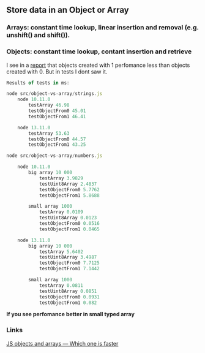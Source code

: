 ## Store data in an Object or Array

### Arrays: constant time lookup, linear insertion and removal (e.g. unshift() and shift()).

### Objects: constant time lookup, contant insertion and retrieve

I see in a [report](https://www.youtube.com/watch?v=kl7a1LWXjtI) that objects created with 1 perfomance less than objects created with 0. But in tests I dont saw it.

```js
Results of tests in ms:

node src/object-vs-array/strings.js
    node 10.11.0
        testArray 46.98
        testObjectFrom0 45.01
        testObjectFrom1 46.41

    node 13.11.0
        testArray 53.63
        testObjectFrom0 44.57
        testObjectFrom1 43.25

node src/object-vs-array/numbers.js

    node 10.11.0
        big array 10 000
            testArray 3.9829
            testUint8Array 2.4837
            testObjectFrom0 5.7762
            testObjectFrom1 5.8688

        small array 1000
            testArray 0.0109
            testUint8Array 0.0123
            testObjectFrom0 0.0516
            testObjectFrom1 0.0465

    node 13.11.0
        big array 10 000
            testArray 5.6402
            testUint8Array 3.4987
            testObjectFrom0 7.7125
            testObjectFrom1 7.1442

        small array 1000
            testArray 0.0811
            testUint8Array 0.0851
            testObjectFrom0 0.0931
            testObjectFrom1 0.082
```

**If you see perfomance better in small typed array**

### Links

[JS objects and arrays — Which one is faster](https://medium.com/@sherryhsu/js-objects-and-arrays-which-one-is-faster-cfcdb1281704)
